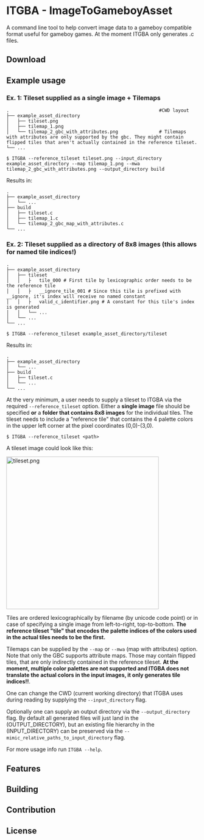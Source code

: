 # ITGBA - ImageToGameboyAsset

A command line tool to help convert image data to a gameboy compatible format useful for gameboy games. At the moment ITGBA only generates .c files.

## Download


## Example usage

### Ex. 1: Tileset supplied as a single image + Tilemaps

    .                                                       #CWD layout
    ├── example_asset_directory                    
    │   ├── tileset.png          
    │   ├── tilemap_1.png         
    │   └── tilemap_2_gbc_with_attributes.png               # Tilemaps with attributes are only supported by the gbc. They might contain flipped tiles that aren't actually contained in the reference tileset.
    └── ...
```console
$ ITGBA --reference_tileset tileset.png --input_directory example_asset_directory --map tilemap_1.png --mwa tilemap_2_gbc_with_attributes.png --output_directory build
```
Results in:

    .
    ├── example_asset_directory                    
    │   └── ...
    ├── build
    │   ├── tileset.c
    │   ├── tilemap_1.c
    │   └── tilemap_2_gbc_map_with_attributes.c
    └── ...

### Ex. 2: Tileset supplied as a directory of 8x8 images (this allows for named tile indices!)
    .
    ├── example_asset_directory                    
    │   ├── tileset
    │   │   ├   tile_000 # First tile by lexicographic order needs to be the reference tile
    │   │   ├   __ignore_tile_001 # Since this tile is prefixed with __ignore, it's index will receive no named constant
    │   │   ├   valid_c_identifier.png # A constant for this tile's index is generated
    │   │   └── ...
    │   └── ...
    └── ...
```console
$ ITGBA --reference_tileset example_asset_directory/tileset
```
Results in:

    .
    ├── example_asset_directory                    
    │   └── ...
    ├── build
    │   ├── tileset.c
    │   └── ...
    └── ...

At the very minimum, a user needs to supply a tileset to ITGBA via the
required `--reference_tileset` option. Either a **single image** file should
be specified **or** a **folder that contains 8x8 images** for the individual
tiles. The tileset needs to include a "reference tile" that contains
the 4 palette colors in the upper left corner at the pixel coordinates
(0,0)-(3,0). 

```console
$ ITGBA --reference_tileset <path>
```
A tileset image could look like this: 

<img src="example_input/example_tileset_edited.png" alt="tileset.png" width="400" image-rendering= pixelated>

Tiles are ordered lexicographically by filename (by unicode code point) or
in case of specifying a single image from left-to-right, top-to-bottom.
**The reference tileset "tile" that encodes the palette indices of the colors
used in the actual tiles needs to be the first.**

Tilemaps can be supplied by the `--map` or `--mwa` (map with attributes) option.
Note that only the GBC supports attribute maps. Those may contain flipped tiles,
that are only indirectly contained in the reference tileset. **At the moment, multiple color
palettes are not supported and ITGBA does not translate the actual colors in the input
images, it only generates tile indices!!**.

One can change the CWD (current working directory) that ITGBA uses during reading 
by supplying the `--input_directory` flag.

Optionally one can supply an output directory via the `--output_directory` flag.
By default all generated files will just land in the (OUTPUT_DIRECTORY), but
an existing file hierarchy in the (INPUT_DIRECTORY) can be preserved via the
`--mimic_relative_paths_to_input_directory` flag.

For more usage info run `ITGBA --help`.

## Features



## Building

## Contribution

## License